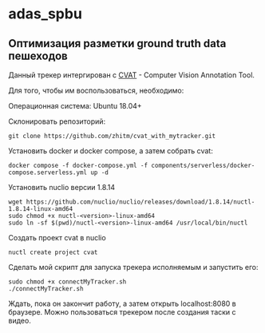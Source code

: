 # adas_spbu

## Оптимизация разметки ground truth data пешеходов

Данный трекер интергирован с [СVAT](https://github.com/opencv/cvat) - Computer Vision Annotation Tool.

Для того, чтобы им воспользоваться, необходимо:

Операционная система: Ubuntu 18.04+

Склонировать репозиторий:

```{r, engine='bash', count_lines}
git clone https://github.com/zhitm/cvat_with_mytracker.git
```

Установить docker и docker compose, а затем собрать сvat:

```{r, engine='bash', count_lines}
docker compose -f docker-compose.yml -f components/serverless/docker-compose.serverless.yml up -d
```

Установить nuclio версии 1.8.14

```{r, engine='bash', count_lines}
wget https://github.com/nuclio/nuclio/releases/download/1.8.14/nuctl-1.8.14-linux-amd64
sudo chmod +x nuctl-<version>-linux-amd64
sudo ln -sf $(pwd)/nuctl-<version>-linux-amd64 /usr/local/bin/nuctl
```

Создать проект cvat в nuclio

```{r, engine='bash', count_lines}
nuctl create project cvat
```

Сделать мой скрипт для запуска трекера исполняемым и запустить его:

```{r, engine='bash', count_lines}
sudo chmod +x connectMyTracker.sh
./connectMyTracker.sh
```

Ждать, пока он закончит работу, а затем открыть localhost:8080 в браузере. Можно пользоваться трекером после создания
таски с видео.
